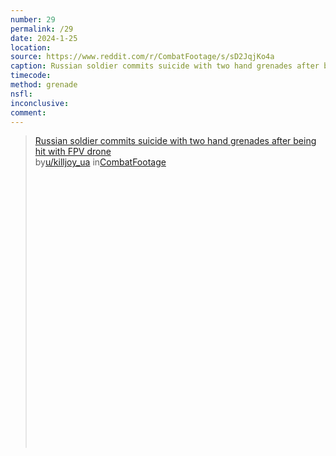 ```yaml
---
number: 29
permalink: /29
date: 2024-1-25
location:
source: https://www.reddit.com/r/CombatFootage/s/sD2JqjKo4a
caption: Russian soldier commits suicide with two hand grenades after being hit with FPV drone. He prepares them before the drone strikes
timecode:
method: grenade
nsfl:
inconclusive:
comment: 
---
```

<blockquote class="reddit-embed-bq" style="height:500px" data-embed-height="566"><a href="https://www.reddit.com/r/CombatFootage/comments/19f5hbn/russian_soldier_commits_suicide_with_two_hand/">Russian soldier commits suicide with two hand grenades after being hit with FPV drone</a><br> by<a href="https://www.reddit.com/user/killjoy_ua/">u/killjoy_ua</a> in<a href="https://www.reddit.com/r/CombatFootage/">CombatFootage</a></blockquote><script async="" src="https://embed.reddit.com/widgets.js" charset="UTF-8"></script>